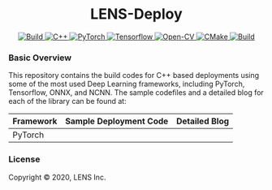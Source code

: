 <div align="center">
  <h1>LENS-Deploy</h1>
</div>

<p align="center">
    <a href="https://www.python.org">
        <img alt="Build" src="https://img.shields.io/badge/python-3670A0?style=for-the-badge&logo=python&logoColor=ffdd54">
    </a>
    <a href="https://isocpp.org">
        <img alt="C++" src="https://img.shields.io/badge/c++-%2300599C.svg?style=for-the-badge&logo=c%2B%2B&logoColor=white">
    </a>
    <a href="https://pytorch.org">
        <img alt="PyTorch" src="https://img.shields.io/badge/PyTorch-%23EE4C2C.svg?style=for-the-badge&logo=PyTorch&logoColor=white">
    </a>
    <a href="https://www.tensorflow.org">
        <img alt="Tensorflow" src="https://img.shields.io/badge/TensorFlow-%23FF6F00.svg?style=for-the-badge&logo=TensorFlow&logoColor=white">
    </a>
    <a href="https://opencv.org">
        <img alt="Open-CV" src="https://img.shields.io/badge/opencv-%23white.svg?style=for-the-badge&logo=opencv&logoColor=white">
    </a>
    <a href="https://www.google.com/search?client=safari&rls=en&q=cmake&ie=UTF-8&oe=UTF-8">
        <img alt="CMake" src="https://img.shields.io/badge/CMake-%23008FBA.svg?style=for-the-badge&logo=cmake&logoColor=white">
    </a>
    <a href="https://git-scm.com">
        <img alt="Build" src="https://img.shields.io/badge/git-%23F05033.svg?style=for-the-badge&logo=git&logoColor=white">
    </a>
</p>

### Basic Overview
This repository contains the build codes for C++ based deployments using some of the most used Deep Learning frameworks, including PyTorch, Tensorflow, ONNX, and NCNN. The sample codefiles and a detailed blog for each of the library can be found at:

| Framework | Sample Deployment Code | Detailed Blog |
|-----------|------------------------|---------------|
| PyTorch   |                        |               |

### License
Copyright © 2020, LENS Inc.